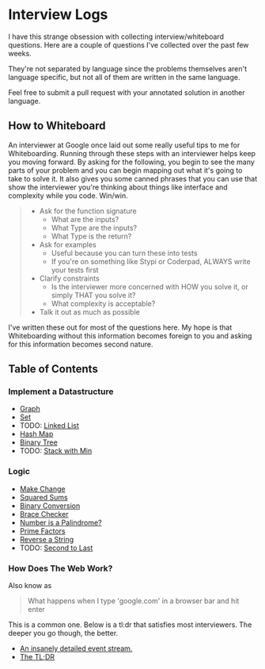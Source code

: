 # Interview Logs

I have this strange obsession with collecting interview/whiteboard questions. Here are a couple of questions I've collected over the past few weeks.

They're not separated by language since the problems themselves aren't language specific, but not all of them are written in the same language.

Feel free to submit a pull request with your annotated solution in another language.


## How to Whiteboard

An interviewer at Google once laid out some really useful tips to me for Whiteboarding. Running through these steps with an interviewer helps keep you moving forward. By asking for the following, you begin to see the many parts of your problem and you can begin mapping out what it's going to take to solve it. It also gives you some canned phrases that you can use that show the interviewer you're thinking about things like interface and complexity while you code. Win/win.

> - Ask for the function signature
>   - What are the inputs?
>   - What Type are the inputs?
>   - What Type is the return?
> - Ask for examples
>   - Useful because you can turn these into tests
>   - If you're on something like Stypi or Coderpad, ALWAYS write your tests first
> - Clarify constraints
>   - Is the interviewer more concerned with HOW you solve it, or simply THAT you solve it?
>   - What complexity is acceptable?
> - Talk it out as much as possible

I've written these out for most of the questions here. My hope is that Whiteboarding without this information becomes foreign to you and asking for this information becomes second nature.


## Table of Contents

### Implement a Datastructure
- [Graph](./questions/implement_a_graph)
- [Set](./questions/implement_a_set)
- TODO: [Linked List](./questions/implement_a_linked_list)
- [Hash Map](./questions/implement_a_hash)
- [Binary Tree](./questions/binary_tree)
- TODO: [Stack with Min](./questions/stack_with_min)

### Logic
- [Make Change](./questions/makeChange)
- [Squared Sums](./questions/squaredSum)
- [Binary Conversion](./questions/binary_conversion)
- [Brace Checker](./questions/brace_checker)
- [Number is a Palindrome?](./questions/palindrome_number)
- [Prime Factors](./questions/prime_factors)
- [Reverse a String](./questions/reverse_a_string)
- TODO: [Second to Last](./questions/second_to_last)

### How Does The Web Work?

Also know as

> What happens when I type 'google.com' in a browser bar and hit enter

This is a common one. Below is a tl:dr that satisfies most interviewers. The deeper you go though, the better.

- [An insanely detailed event stream.](https://github.com/alex/what-happens-when)
- [The TL;DR](./questions/how-the-web-works.md)

